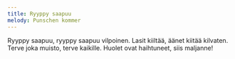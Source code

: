 ```yaml
---
title: Ryyppy saapuu
melody: Punschen kommer
---
```


Ryyppy saapuu, ryyppy saapuu vilpoinen.
Lasit kiiltää, äänet kiitää kilvaten.
Terve joka muisto, terve kaikille.
Huolet ovat haihtuneet, siis maljanne!
